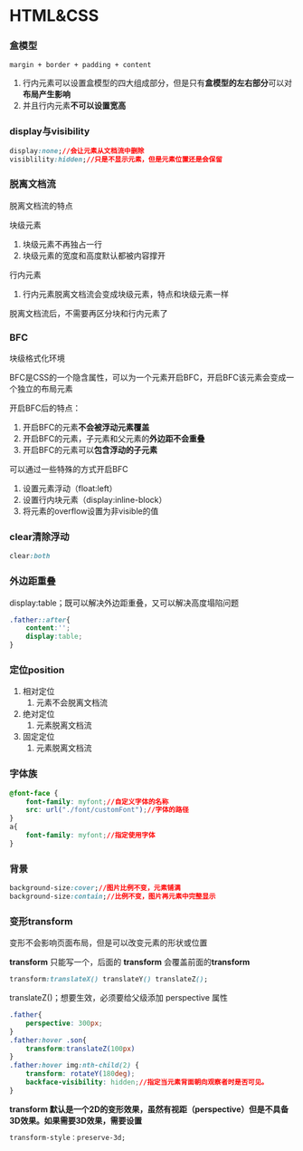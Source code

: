 # HTML&CSS

### 盒模型

`margin + border + padding + content`

1. 行内元素可以设置盒模型的四大组成部分，但是只有**盒模型的左右部分**可以对**布局产生影响**
2. 并且行内元素**不可以设置宽高**

### display与visibility

```css
display:none;//会让元素从文档流中删除
visiblility:hidden;//只是不显示元素，但是元素位置还是会保留
```

### 脱离文档流

脱离文档流的特点

块级元素

1. 块级元素不再独占一行
2. 块级元素的宽度和高度默认都被内容撑开

行内元素

1. 行内元素脱离文档流会变成块级元素，特点和块级元素一样

脱离文档流后，不需要再区分块和行内元素了

### BFC

块级格式化环境

BFC是CSS的一个隐含属性，可以为一个元素开启BFC，开启BFC该元素会变成一个独立的布局元素

开启BFC后的特点：

1. 开启BFC的元素**不会被浮动元素覆盖**
2. 开启BFC的元素，子元素和父元素的**外边距不会重叠**
3. 开启BFC的元素可以**包含浮动的子元素**

可以通过一些特殊的方式开启BFC

1. 设置元素浮动（float:left）
2. 设置行内块元素（display:inline-block）
3. 将元素的overflow设置为非visible的值

### clear清除浮动

```css
clear:both
```

### 外边距重叠

display:table；既可以解决外边距重叠，又可以解决高度塌陷问题

```css
.father::after{
    content:'';
    display:table;
}
```

### 定位position

1. 相对定位
   1. 元素不会脱离文档流
2. 绝对定位
   1. 元素脱离文档流
3. 固定定位
   1. 元素脱离文档流

### 字体族

```css
@font-face {
    font-family: myfont;//自定义字体的名称
    src: url("./font/customFont");//字体的路径
}
a{
    font-family: myfont;//指定使用字体
}
```

### 背景

```css
background-size:cover;//图片比例不变，元素铺满
background-size:contain;//比例不变，图片再元素中完整显示
```

### 变形transform

变形不会影响页面布局，但是可以改变元素的形状或位置

**transform** 只能写一个，后面的 **transform** 会覆盖前面的**transform**

```css
transform:translateX() translateY() translateZ();
```

translateZ()；想要生效，必须要给父级添加 perspective 属性

```css
.father{
    perspective: 300px;
}
.father:hover .son{
    transform:translateZ(100px)
}
.father:hover img:nth-child(2) {
    transform: rotateY(180deg);
    backface-visibility: hidden;//指定当元素背面朝向观察者时是否可见。
}
```

**transform 默认是一个2D的变形效果，虽然有视距（perspective）但是不具备3D效果。如果需要3D效果，需要设置** 

```css
transform-style：preserve-3d;
```

